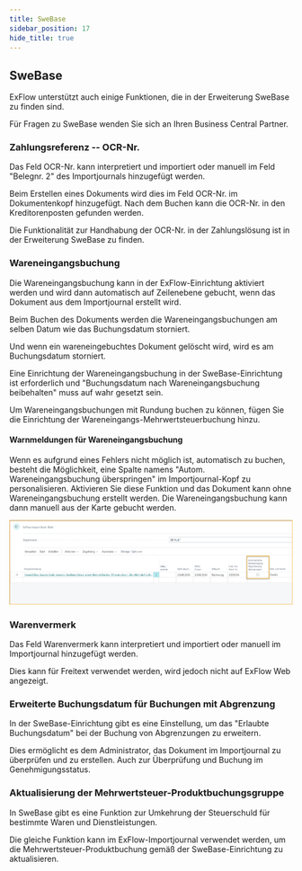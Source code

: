 ```yaml
---
title: SweBase
sidebar_position: 17
hide_title: true
---
```

## SweBase

ExFlow unterstützt auch einige Funktionen, die in der Erweiterung SweBase zu finden sind.

Für Fragen zu SweBase wenden Sie sich an Ihren Business Central Partner.

### Zahlungsreferenz -- OCR-Nr.

Das Feld OCR-Nr. kann interpretiert und importiert oder manuell im Feld "Belegnr. 2" des Importjournals hinzugefügt werden.

Beim Erstellen eines Dokuments wird dies im Feld OCR-Nr. im Dokumentenkopf hinzugefügt. Nach dem Buchen kann die OCR-Nr. in den Kreditorenposten gefunden werden.

Die Funktionalität zur Handhabung der OCR-Nr. in der Zahlungslösung ist in der Erweiterung SweBase zu finden.

### Wareneingangsbuchung

Die Wareneingangsbuchung kann in der ExFlow-Einrichtung aktiviert werden und wird dann automatisch auf Zeilenebene gebucht, wenn das Dokument aus dem Importjournal erstellt wird.

Beim Buchen des Dokuments werden die Wareneingangsbuchungen am selben Datum wie das Buchungsdatum storniert.

Und wenn ein wareneingebuchtes Dokument gelöscht wird, wird es am Buchungsdatum storniert.

Eine Einrichtung der Wareneingangsbuchung in der SweBase-Einrichtung ist erforderlich und "Buchungsdatum nach Wareneingangsbuchung beibehalten" muss auf wahr gesetzt sein.

Um Wareneingangsbuchungen mit Rundung buchen zu können, fügen Sie die Einrichtung der Wareneingangs-Mehrwertsteuerbuchung hinzu.

#### Warnmeldungen für Wareneingangsbuchung

Wenn es aufgrund eines Fehlers nicht möglich ist, automatisch zu buchen, besteht die Möglichkeit, eine Spalte namens "Autom. Wareneingangsbuchung überspringen" im Importjournal-Kopf zu personalisieren. Aktivieren Sie diese Funktion und das Dokument kann ohne Wareneingangsbuchung erstellt werden. Die Wareneingangsbuchung kann dann manuell aus der Karte gebucht werden.

![ExFlow Import Journal -- Autom. Wareneingangsbuchung überspringen](../../images/image368.png)

### Warenvermerk

Das Feld Warenvermerk kann interpretiert und importiert oder manuell im Importjournal hinzugefügt werden.

Dies kann für Freitext verwendet werden, wird jedoch nicht auf ExFlow Web angezeigt.

### Erweiterte Buchungsdatum für Buchungen mit Abgrenzung

In der SweBase-Einrichtung gibt es eine Einstellung, um das "Erlaubte Buchungsdatum" bei der Buchung von Abgrenzungen zu erweitern.

Dies ermöglicht es dem Administrator, das Dokument im Importjournal zu überprüfen und zu erstellen. Auch zur Überprüfung und Buchung im Genehmigungsstatus.

### Aktualisierung der Mehrwertsteuer-Produktbuchungsgruppe

In SweBase gibt es eine Funktion zur Umkehrung der Steuerschuld für bestimmte Waren und Dienstleistungen.

Die gleiche Funktion kann im ExFlow-Importjournal verwendet werden, um die Mehrwertsteuer-Produktbuchung gemäß der SweBase-Einrichtung zu aktualisieren.
